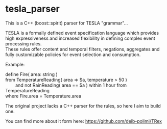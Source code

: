 # tesla_parser
This is a C++ (boost::spirit) parser for TESLA "grammar"...

TESLA is a formally defined event specification language which provides high expressiveness and increased flexibility in defining complex event processing rules.  <br />
These rules offer content and temporal filters, negations, aggregates and fully customizable policies for event selection and consumption.

Example:

define  Fire( area: string ) <br />
from  TemperatureReading( area => $a, temperature > 50 ) <br />
&nbsp;&nbsp;&nbsp;&nbsp;&nbsp;&nbsp;&nbsp;&nbsp;and not RainReading( area == $a ) within 1 hour from TemperatureReading <br />
where Fire.area = Temperature.area

The original project lacks a C++ parser for the rules, so here I aim to build one.

You can find more about it form here: https://github.com/deib-polimi/TRex

